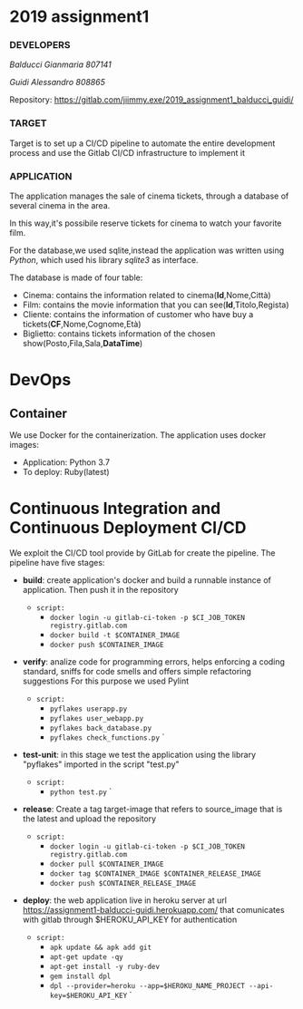# 2019 assignment1

### DEVELOPERS
*Balducci Gianmaria 807141*

*Guidi Alessandro 808865*

Repository: https://gitlab.com/jiimmy.exe/2019_assignment1_balducci_guidi/

### TARGET
Target is to set up a CI/CD pipeline to automate the entire development process and use the Gitlab CI/CD infrastructure to implement it


### APPLICATION
The application manages the sale of cinema tickets, through a database of several cinema in the area.

In this way,it's possibile reserve tickets for cinema to watch your favorite film.

For the database,we used sqlite,instead the application was written using *Python*,  which used his library *sqlite3* as interface.  

The database is made of four table:
*  Cinema: contains the information related to cinema(**Id**,Nome,Città)
*  Film: contains the movie information that you can see(**Id**,Titolo,Regista)
*  Cliente: contains the information of customer who have buy a tickets(**CF**,Nome,Cognome,Età)
*  Biglietto: contains tickets information of the chosen show(Posto,Fila,Sala,**DataTime**)

# DevOps

## Container
We use Docker for the containerization.
The application uses docker images:
 * Application:  Python 3.7
 * To deploy:  Ruby(latest)
 
# Continuous Integration and Continuous Deployment CI/CD
We exploit the CI/CD tool provide by GitLab for create the pipeline.
The pipeline have five stages:
  * **build**: create application's docker and build a runnable instance of application. Then push it in the repository
  
    - `script:`
        - `docker login -u gitlab-ci-token -p $CI_JOB_TOKEN registry.gitlab.com` 
        - `docker build -t $CONTAINER_IMAGE`  
        - `docker push $CONTAINER_IMAGE`
        
  * **verify**: analize code for programming errors, helps enforcing a coding standard,
    sniffs for code smells and offers simple refactoring suggestions
    For this purpose we used Pylint
    
    - `script:`
        - `pyflakes userapp.py`
        - `pyflakes user_webapp.py`
        - `pyflakes back_database.py`
        - `pyflakes check_functions.py`
`
  * **test-unit**: in this stage we test the application using the library "pyflakes" imported in the script "test.py"
    
    - `script:`
        - `python test.py`
`
  * **release**: Create a tag target-image that refers to source_image that is the latest and upload the repository
    
    - `script:`
        - `docker login -u gitlab-ci-token -p $CI_JOB_TOKEN registry.gitlab.com`
        - `docker pull $CONTAINER_IMAGE`
        - `docker tag $CONTAINER_IMAGE $CONTAINER_RELEASE_IMAGE`
        - `docker push $CONTAINER_RELEASE_IMAGE`
        
* **deploy**: the web application live in heroku server at url https://assignment1-balducci-guidi.herokuapp.com/
              that comunicates with gitlab through $HEROKU_API_KEY for authentication
    
    - `script:`
        - `apk update && apk add git`
        - `apt-get update -qy`
        - `apt-get install -y ruby-dev`
        - `gem install dpl`
        - `dpl --provider=heroku --app=$HEROKU_NAME_PROJECT --api-key=$HEROKU_API_KEY`
`

           

